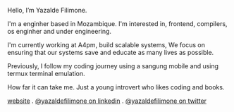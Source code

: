Hello, I’m Yazalde Filimone.

I'm a enginher based in Mozambique. I'm interested in, frontend, compilers, os enginher and under engineering.

I'm currently working at A4pm, build scalable systems, We focus on ensuring that our systems save and educate as many lives as possible.

Previously, I follow my coding journey using a sangung mobile and using termux terminal emulation.

How far it can take me. Just a young introvert who likes coding and books.
  
<p align="enter">
    <a href="https://yazaldefilimone.com">website</a> .
    <a href="https://www.linkedin.com/in/yazalde-filimone">@yazaldefilimone on linkedin</a> .
    <a href="https://twitter.com/yazaldefilimone">@yazaldefilimone on twitter</a>
    </p>
